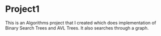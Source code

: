 # Project1
This is an Algorithms project that I created which does implementation of Binary Search Trees and AVL Trees. It also searches through a graph.

